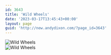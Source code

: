 ```yaml
---
id: 3643
title: 'Wild Wheels'
date: '2023-03-17T13:45:43+00:00'
layout: page
guid: 'http://new.andydixon.com/?page_id=3643'
---
```


![Wild Wheels](https://i0.wp.com/assets.g8x2.ldn.idrivee2-23.com/posters/Wild%20Wheels%2001.jpg?w=1200&ssl=1 "Wild Wheels")  
![Wild Wheels](https://i0.wp.com/assets.g8x2.ldn.idrivee2-23.com/posters/Wild%20Wheels%2002.jpg?w=1200&ssl=1 "Wild Wheels")